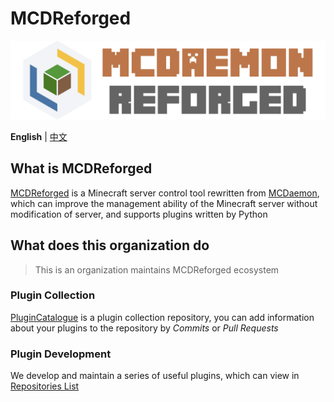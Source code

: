 # MCDReforged

[![MCDR-banner](https://raw.githubusercontent.com/Fallen-Breath/MCDReforged/master/logo_long.png)](https://github.com/Fallen-Breath/MCDReforged "Fallen-Breath/MCDReforged")

**English** | [中文](./README_cn.md "Chinese")

## What is MCDReforged

[MCDReforged](https://github.com/Fallen-Breath/MCDReforged "Fallen-Breath/MCDReforged") is a Minecraft server control tool rewritten from [MCDaemon](https://github.com/kafuuchino-desu/MCDaemon "kafuuchino-desu/MCDaemon"), which can improve the management ability of the Minecraft server without modification of server, and supports plugins written by Python

## What does this organization do

> This is an organization maintains MCDReforged ecosystem

### Plugin Collection

[PluginCatalogue](https://github.com/MCDReforged/PluginCatalogue "MCDReforged/PluginCatalogue") is a plugin collection repository, you can add information about your plugins to the repository by *Commits* or *Pull Requests*

### Plugin Development

We develop and maintain a series of useful plugins, which can view in [Repositories List](https://github.com/orgs/MCDReforged/repositories?q=&language=python)
